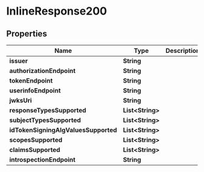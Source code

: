 # InlineResponse200

## Properties
Name | Type | Description | Notes
------------ | ------------- | ------------- | -------------
**issuer** | **String** |  | 
**authorizationEndpoint** | **String** |  | 
**tokenEndpoint** | **String** |  | 
**userinfoEndpoint** | **String** |  |  [optional]
**jwksUri** | **String** |  | 
**responseTypesSupported** | **List&lt;String&gt;** |  | 
**subjectTypesSupported** | **List&lt;String&gt;** |  | 
**idTokenSigningAlgValuesSupported** | **List&lt;String&gt;** |  | 
**scopesSupported** | **List&lt;String&gt;** |  |  [optional]
**claimsSupported** | **List&lt;String&gt;** |  |  [optional]
**introspectionEndpoint** | **String** |  |  [optional]
